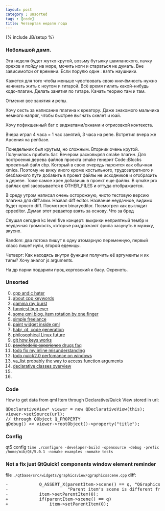 ```yaml
---
layout: post
category : unsorted
tags : [code]
title: Четвертая неделя года
---
```

{% include JB/setup %}

### Небольшой дамп.
<p>Эта неделя будет жутко крутой, возьму бутылку шампанского, пачку орехов и пойду на море, мочить ноги и стараться не думать. Вне зависимотси от времени. Если порулю один : взять наушники.</p>
<p>Кажется для того чтобы меньше чувствовать свою никчёмность нужно начинать жить с ноутом и гитарой. Всё время пилить какой-нибудь кодо-плагин. Делать занятия по гитаре. Качать теорию там и там.</p>
<p>Отменил все занятия и репы.</p>
<p>Хочу сесть за написание плагина к креатору. Даже знакомого мальчика немного напряг, чтобы быстрее выгнать скелет и юай.</p>
<p>Хочу пофикшенный баг с виджетами/окнами и отрисовкой контекста.</p>
<p>Вчера играл 4 часа = 1 час занятий, 3 часа на репе. Встретил вчера же Арсения на репбазе.</p>
<p>Понедельник был крутым, но сложным. Вторник очень крутой. Получилось прибить баг. Вечером расковырял cmake плагин.
Для построения дерева файлов проекта cmake генерит Code::Blocks проектный файл cbp. Который в свою очередь парсится как обычная xmlка.
Поэтому не вижу иного кроме костыльного, трудозатратного и безбажного пути добавить в проект файлы не исходников и отобразить в дереве. Тоже самое хрен добавишь в проект еще файлы. В qmake pro файлах qml засовывается в OTHER_FILES и оттуда отображается.</p>
<p>В среду утром написал очень осторожную, чисто тестовую версию плагина для diff'алки. Назвал diff editor. Название неудачное, видимо будет просто diff. Посмотрел binaryeditor. Посмотрел как выглядит cppeditor. Думал этот редактор взять за основу. Что за бред</p>
<p>Слушал сегодня kc level five концерт: выкрики неприятный тембр и неудачная громкость, которые раздражают фрипа засунуть в музыку, вкусно.</p>
<p>Random: два потока пишут в одну атомарную переменную, первый класс пишет нули, второй еденицы.</p>
<p>Четверг: Как находясь внутри функции получить её аргументы и их типы? Хочу аналог js arguments.</p>
<p>На др парни подарили проц корговский к басу. Охренеть.</p>


### Unsorted
0. [cpp and c hater](http://blog.regehr.org/archives/880)
0. [about cpp keywords](http://www.quizful.net/post/cpp-keywords-usage)
0. [gamma ray burst](http://www.bbc.co.uk/news/science-environment-21082617)
0. [funniest bug ever](http://swanson.github.com/blog/2013/01/20/worst-bug-ever.html)
0. [some qml blog, item rotation by one finger](https://quicking.wordpress.com/2012/01/24/qml-one-finger-rotation/)
0. [simple freelance](http://www.gethacker.com/)
0. [paint widget inside qml](http://kunalmaemo.blogspot.com/2011/07/how-to-display-qwidget-into-qml.html)
0. [habr, qt, code generation](http://habrahabr.ru/post/139607/)
0. [philosophical Linux future](http://www.pappp.net/?p=969)
0. [git how keys works](http://theultralinx.com/2013/01/keys-work-explained-gif.html)
0. [<s>psychedelic experience</s> drugs faq](https://www.erowid.org/psychoactives/faqs/psychedelic_experience_faq.shtml)
0. [todo fix my inline misunderstanding](http://www.parashift.com/c++-faq-lite/where-to-put-inline-keyword.html)
0. [todo quick2.0 perfomance on windows](http://qt-project.org/forums/viewthread/23566/)
0. [va_list probably the way to access function arguments](http://stackoverflow.com/questions/3027729/i-want-to-trace-logs-using-a-macro-multi-parameter-always-null-problem-c-wind/3027897)
0. [declarative classes overview](http://doc.qt.digia.com/qt/qtdeclarative.html)
0. []()
0. []()

### Code
How to get data from qml Item through Declarative/Quick View stored in url:
<pre>
QDeclarativeView* viewer = new QDeclarativeView(this);
viewer-&gt;setSource(url);
// through QObject Q_PROPERTY
qDebug() &lt;&lt; viewer-&gt;rootObject()-&gt;property("title");
</pre>

### Config
qt5 config `time ./configure -developer-build -opensource -debug -prefix /home/nib/Qt/5.0.1 -nomake examples -nomake tests`


### Not a fix just QtQuick1 components window element reminder
file `./qtbase/src/widgets/graphicsview/qgraphicsscene.cpp` diff:
<pre>
-            Q_ASSERT_X(parentItem->scene() == q, "QGraphicsScene::removeItem",
-                       "Parent item's scene is different from this item's scene");
-            item->setParentItem(0);
+            if(parentItem->scene() == q)
+                item->setParentItem(0);
</pre>